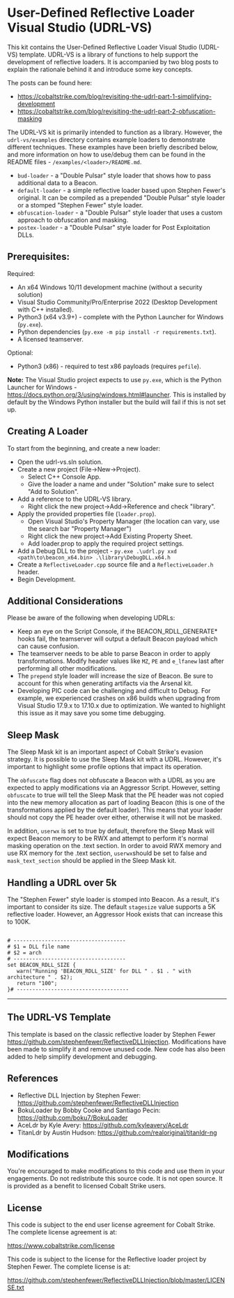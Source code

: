 # User-Defined Reflective Loader Visual Studio (UDRL-VS)

This kit contains the User-Defined Reflective Loader Visual Studio (UDRL-VS) 
template. UDRL-VS is a library of functions to help support the development of reflective loaders. It is accompanied by two blog posts to explain the rationale behind it and introduce some key concepts. 

The posts can be found here:

* https://cobaltstrike.com/blog/revisiting-the-udrl-part-1-simplifying-development
* https://cobaltstrike.com/blog/revisiting-the-udrl-part-2-obfuscation-masking

The UDRL-VS kit is primarily intended to function as a library. However, the
`udrl-vs/examples` directory contains example loaders to demonstrate different
techniques. These examples have been briefly described below, and more information on how to use/debug them can be found in the README files - `/examples/<loader>/README.md`.

* `bud-loader` - a "Double Pulsar" style loader that shows how to pass additional data to a Beacon.
* `default-loader` - a simple reflective loader based upon Stephen Fewer's original. It can be compiled as a prepended "Double Pulsar" style loader or a stomped "Stephen Fewer" style loader.
* `obfuscation-loader` - a "Double Pulsar" style loader that uses a custom approach to obfuscation and masking.
* `postex-loader` - a "Double Pulsar" style loader for Post Exploitation DLLs.

## Prerequisites:

Required:

* An x64 Windows 10/11 development machine (without a security solution)
* Visual Studio Community/Pro/Enterprise 2022 (Desktop Development with C++ installed).
* Python3 (x64 v3.9+) - complete with the Python Launcher for Windows (`py.exe`).
* Python dependencies (`py.exe -m pip install -r requirements.txt`).
* A licensed teamserver.

Optional:

* Python3 (x86) - required to test x86 payloads (requires `pefile`).

**Note:** The Visual Studio project expects to use `py.exe`, which is the Python Launcher for Windows - https://docs.python.org/3/using/windows.html#launcher. This is installed by default by the Windows Python installer but the build will fail if this is not set up.

## Creating A Loader

To start from the beginning, and create a new loader:

* Open the udrl-vs.sln solution.
* Create a new project (File->New->Project).
  * Select C++ Console App.
  * Give the loader a name and under "Solution" make sure to select "Add to Solution".
* Add a reference to the UDRL-VS library.
  * Right click the new project->Add->Reference and check "library".
* Apply the provided properties file (`loader.prop`).
  * Open Visual Studio's Property Manager (the location can vary, use the search bar "Property Manager")
  * Right click the new project->Add Existing Property Sheet.
  * Add loader.prop to apply the required project settings.
* Add a Debug DLL to the project - `py.exe .\udrl.py xxd <path\to\beacon_x64.bin> .\library\DebugDLL.x64.h`
* Create a `ReflectiveLoader.cpp` source file and a `ReflectiveLoader.h` header.
* Begin Development.

## Additional Considerations

Please be aware of the following when developing UDRLs:
* Keep an eye on the Script Console, if the BEACON_RDLL_GENERATE* hooks fail,
the teamserver will output a default Beacon payload which can cause confusion.
* The teamserver needs to be able to parse Beacon in order to apply transformations.
Modify header values like `MZ`, `PE` and `e_lfanew` last after performing all 
other modifications.
* The `prepend` style loader will increase the size of Beacon. Be sure to account
for this when generating artifacts via the Arsenal kit.
* Developing PIC code can be challenging and difficult to Debug. For example, we experienced
crashes on x86 builds when upgrading from Visual Studio 17.9.x to 17.10.x due to optimization.
We wanted to highlight this issue as it may save you some time debugging.

## Sleep Mask

The Sleep Mask kit is an important aspect of Cobalt Strike's evasion strategy.
It is possible to use the Sleep Mask kit with a UDRL. However, it's important
to highlight some profile options that impact its operation.

The `obfuscate` flag does not obfuscate a Beacon with a UDRL
as you are expected to apply modifications via an Aggressor Script. However, 
setting  `obfuscate` to true will tell the Sleep Mask that the PE header was not
copied into the new memory allocation as part of loading Beacon (this is one 
of the transformations applied by the default loader). This means that your loader should not copy the PE header over either, otherwise it will not be masked.

In addition, `userwx` is set to true by default, therefore the Sleep Mask will expect Beacon memory to be RWX and attempt to perform it's normal masking 
operation on the .text section. In order to avoid RWX memory and use RX memory 
for the .text section, `userwx`should be set to false and `mask_text_section`
should be applied in the Sleep Mask kit.

## Handling a UDRL over 5k

The "Stephen Fewer" style loader is stomped into Beacon. As a result, it's important 
to consider its size. The default `stagesize` value supports a 5K reflective loader. 
However, an Aggressor Hook exists that can increase this to 100K.

```

# ------------------------------------
# $1 = DLL file name
# $2 = arch
# ------------------------------------
set BEACON_RDLL_SIZE {
   warn("Running 'BEACON_RDLL_SIZE' for DLL " . $1 . " with architecture " . $2);
   return "100";
}# ------------------------------------
```
--- 

## The UDRL-VS Template

This template is based on the classic reflective
loader by Stephen Fewer https://github.com/stephenfewer/ReflectiveDLLInjection. 
Modifications have been made to simplify it and remove unused code. 
New code has also been added to help simplify development and debugging.

## References

- Reflective DLL Injection by Stephen Fewer: https://github.com/stephenfewer/ReflectiveDLLInjection
- BokuLoader by Bobby Cooke and Santiago Pecin: https://github.com/boku7/BokuLoader
- AceLdr by Kyle Avery: https://github.com/kyleavery/AceLdr
- TitanLdr by Austin Hudson: https://github.com/realoriginal/titanldr-ng

## Modifications

You're encouraged to make modifications to this code and use them in your
engagements. Do not redistribute this source code. It is not open source. It
is provided as a benefit to licensed Cobalt Strike users.

## License

This code is subject to the end user license agreement for Cobalt Strike. The
complete license agreement is at:

https://www.cobaltstrike.com/license

This code is subject to the license for the Reflective loader project by
Stephen Fewer. The complete license is at:

https://github.com/stephenfewer/ReflectiveDLLInjection/blob/master/LICENSE.txt
